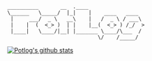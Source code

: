 ```text
__________       __  .____                  
\______   \_____/  |_|    |    ____   ____  
 |     ___/  _ \   __\    |   /  _ \ / ___\ 
 |    |  (  <_> )  | |    |__(  <_> ) /_/  >
 |____|   \____/|__| |_______ \____/\___  / 
                             \/    /_____/
```
[![Potlog's github stats](https://github-readme-stats-lnncdg0rh-francois-rozet.vercel.app/api?username=rapiz1&include_all_commits=true&show_icons=true)](https://github.com/anuraghazra/github-readme-stats/pull/1186)
